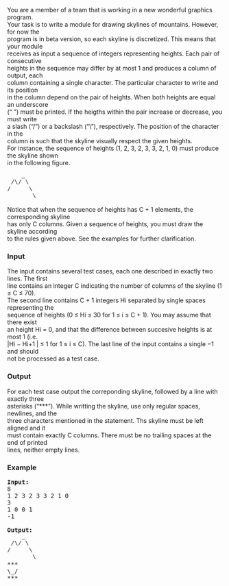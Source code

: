 <p>You are a member of a team that is working in a new wonderful graphics program.<br>Your task is to write a module for drawing skylines of mountains. However, for now the<br>program is in beta version, so each skyline is discretized. This means that your module<br>receives as input a sequence of integers representing heights. Each pair of consecutive<br>heights in the sequence may differ by at most 1 and produces a column of output, each<br>column containing a single character. The particular character to write and its position<br>in the column depend on the pair of heights. When both heights are equal an underscore<br>(“ ”) must be printed. If the heigths within the pair increase or decrease, you must write<br>a slash (“/”) or a backslash (“\”), respectively. The position of the character in the<br>column is such that the skyline visually respect the given heights.<br>For instance, the sequence of heights (1, 2, 3, 2, 3, 3, 2, 1, 0) must produce the skyline shown<br>in the following figure.</p>
<p><span style="font-family: courier new,courier;">&nbsp; &nbsp; _<br>&nbsp;/\/ \<br>/&nbsp;&nbsp;&nbsp;&nbsp; \<br>&nbsp;&nbsp;&nbsp;&nbsp;&nbsp;&nbsp; \</span></p>
<p>Notice that when the sequence of heights has C + 1 elements, the corresponding skyline<br>has only C columns. Given a sequence of heights, you must draw the skyline according<br>to the rules given above. See the examples for further clarification.</p>
<h3>Input</h3>
<p>The input contains several test cases, each one described in exactly two lines. The first<br>line contains an integer C indicating the number of columns of the skyline (1 ≤ C ≤ 70).<br>The second line contains C + 1 integers Hi separated by single spaces representing the<br>sequence of heights (0 ≤ Hi ≤ 30 for 1 ≤ i ≤ C + 1). You may assume that there exist<br>an height Hi = 0, and that the difference between succesive heights is at most 1 (i.e.<br>|Hi − Hi+1 | ≤ 1 for 1 ≤ i ≤ C). The last line of the input contains a single −1 and should<br>not be processed as a test case.</p>
<h3>Output</h3>
<p>For each test case output the correponding skyline, followed by a line with exactly three<br>asterisks (“***”). While writting the skyline, use only regular spaces, newlines, and the<br>three characters mentioned in the statement. Ths skyline must be left aligned and it<br>must contain exactly C columns. There must be no trailing spaces at the end of printed<br>lines, neither empty lines.</p>
<h3>Example</h3>
<pre><strong>Input:</strong><br>8<br>1 2 3 2 3 3 2 1 0<br>3<br>1 0 0 1<br>-1<br><br><strong>Output:</strong><br><span style="font-family: courier new,courier;">  &nbsp; _<br>&nbsp;/\/ \<br>/&nbsp;&nbsp;&nbsp;&nbsp; \<br>&nbsp;&nbsp;&nbsp;&nbsp;&nbsp;&nbsp; \<br></span>***<br>\_/<br>***</pre>